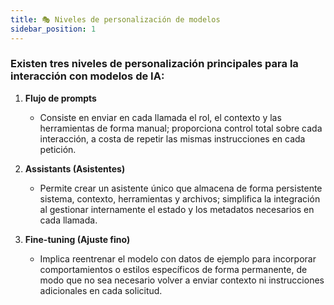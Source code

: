 ```yaml
---
title: 🎭 Niveles de personalización de modelos
sidebar_position: 1
---
```


### Existen tres niveles de personalización principales para la interacción con modelos de IA:

1. **Flujo de prompts**  
   - Consiste en enviar en cada llamada el rol, el contexto y las herramientas de forma manual; proporciona control total sobre cada interacción, a costa de repetir las mismas instrucciones en cada petición.

2. **Assistants (Asistentes)**  

   - Permite crear un asistente único que almacena de forma persistente sistema, contexto, herramientas y archivos; simplifica la integración al gestionar internamente el estado y los metadatos necesarios en cada llamada.

3. **Fine-tuning (Ajuste fino)**  
   - Implica reentrenar el modelo con datos de ejemplo para incorporar comportamientos o estilos específicos de forma permanente, de modo que no sea necesario volver a enviar contexto ni instrucciones adicionales en cada solicitud.
